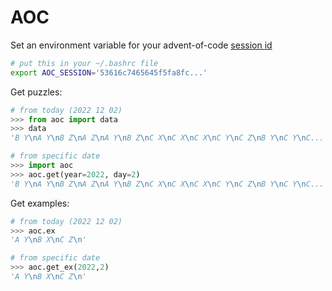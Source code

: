 # AOC

Set an environment variable for your advent-of-code [session id](docs/how-to-get-session-id.md)
```sh
# put this in your ~/.bashrc file
export AOC_SESSION='53616c7465645f5fa8fc...'
```

Get puzzles:
```py
# from today (2022 12 02)
>>> from aoc import data
>>> data
'B Y\nA Y\nB Z\nA Z\nA Y\nB Z\nC X\nC X\nC X\nC Y\nC Z\nB Y\nC Y\nC...'

# from specific date
>>> import aoc
>>> aoc.get(year=2022, day=2)
'B Y\nA Y\nB Z\nA Z\nA Y\nB Z\nC X\nC X\nC X\nC Y\nC Z\nB Y\nC Y\nC...'
```

Get examples:
```py
# from today (2022 12 02)
>>> aoc.ex  
'A Y\nB X\nC Z\n'

# from specific date
>>> aoc.get_ex(2022,2)
'A Y\nB X\nC Z\n'
```